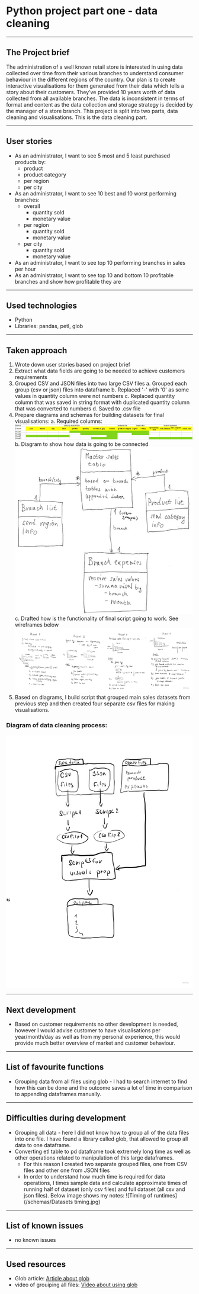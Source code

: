 # Python project part one - data cleaning

---

## The Project brief
The administration of a well known retail store is interested in using data collected over time from their various branches to understand consumer behaviour in the different regions of the country. Our plan is to create interactive visualisations for them generated from their data which tells a story about their customers.
They’ve provided 10 years worth of data collected from all available branches. The data is inconsistent in terms of format and content as the data collection and storage strategy is decided by the manager of a store branch.
This project is split into two parts, data cleaning and visualisations. This is the data cleaning part.

---

## User stories
- As an administrator, I want to see 5 most and 5 least purchased products by:
    - product 
    - product category
    - per region
    - per city
- As an administrator, I want to see 10 best and 10 worst performing branches:
    - overall  
        - quantity sold
        - monetary value
    - per region
        - quantity sold
        - monetary value
    - per city
        - quantity sold
        - monetary value
- As an administrator, I want to see top 10 performing branches in sales per hour
- As an administrator, I want to see top 10 and bottom 10 profitable branches and show how profitable they are
---
## Used technologies
- Python
- Libraries: pandas, petl, glob
---
## Taken approach

1. Wrote down user stories based on project brief
2. Extract what data fields are going to be needed to achieve customers requirements
3. Grouped CSV and JSON files into two large CSV files 
    a. Grouped each group (csv or json) files into dataframe 
    b. Replaced '-' with '0' as some values in quantity column were not numbers 
    c. Replaced quantity column that was saved in string format with duplicated quantity column that was converted to numbers 
    d. Saved to .csv file
4. Prepare diagrams and schemas for building datasets for final visualisations: 
    a. Required columns:
![Required columns](/schemas/required_columns.JPG)
    b. Diagram to show how data is going to be connected
![Datasets connections](/schemas/data_connections.JPG)
    c. Drafted how is the functionality of final script going to work. See wireframes below
![Data preparation wireframes](/schemas/data_preparation_schemas.jpg)
5. Based on diagrams, I build script that grouped main sales datasets from previous step and then created four separate csv files for making visualisations.

### Diagram of data cleaning process:
![Data cleaning process diagram](/schemas/data_prep_flow.jpg)

---

## Next development
- Based on customer requirements no other development is needed, however I would advise customer to have visualisations per year/month/day as well as from my personal experience, this would provide much better overview of market and customer behaviour.

---
## List of favourite functions
- Grouping data from all files using glob - I had to search internet to find how this can be done and the outcome saves a lot of time in comparison to appending dataframes manually.
---
## Difficulties during development
- Grouping all data - here I did not know how to group all of the data files into one file. I have found a library called glob, that allowed to group all data to one dataframe.
-  Converting etl table to pd dataframe took extremely long time as well as other operations related to manipulation of this large dataframes. 
    -  For this reason I created two separate grouped files, one from CSV files and other one from JSON files
    - In order to understand how much time is required for data operations, I times sample data and calculate approximate times of running half of dataset (only csv files) and full dataset (all csv and json files). Below image shows my notes:
![Timing of runtimes](/schemas/Datasets timing.jpg)
---
## List of known issues
 - no known issues
 
 ---
## Used resources
- Glob article: [Article about glob](https://medium.com/python-pandemonium/how-to-import-data-from-multiple-text-files-in-python-c3956a878fe0)
- video of grouiping all files: [Video about using glob](https://www.youtube.com/watch?v=8MZIcUoNW6Y)
